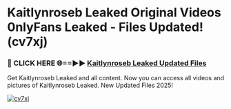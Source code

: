# Kaitlynroseb Leaked Original Videos 0nlyFans Leaked - Files Updated! (cv7xj)

<h3>🔴 CLICK HERE 🌐==►► <a href="https://tinyurl.com/3hn5wdd3" rel="nofollow">Kaitlynroseb Leaked Updated Files</a></h3>

Get Kaitlynroseb Leaked and all content. Now you can access all videos and pictures of Kaitlynroseb Leaked. New Updated Files 2025!

[![cv7xj](https://i.imgur.com/4HnBqBT.gif)](https://tinyurl.com/3hn5wdd3)
